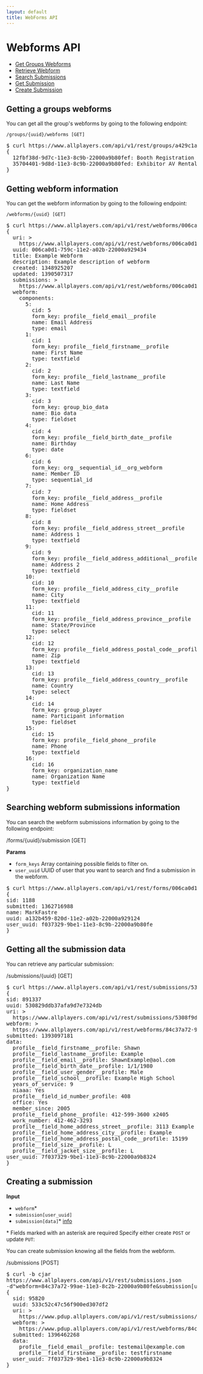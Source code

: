 ```yaml
---
layout: default
title: WebForms API
---
```

# Webforms API

* [Get Groups Webforms](#group_webforms)
* [Retrieve Webform](#retrieve)
* [Search Submissions](#submissions)
* [Get Submission](#submission)
* [Create Submission](#create_submission)

<a id="group_webforms"></a>
## Getting a groups webforms

You can get all the group's webforms by going to the following endpoint:

    /groups/{uuid}/webforms [GET]

<pre class="terminal">
$ curl https://www.allplayers.com/api/v1/rest/groups/a429c1ae-7a2b-11e3-8c9b-22000a9b80ff/webforms
{
  12fbf38d-9d7c-11e3-8c9b-22000a9b80fef: Booth Registration Form
  35704401-9d8d-11e3-8c9b-22000a9b80fed: Exhibitor AV Rental Form
}
</pre>

<a id="retrieve"></a>
## Getting webform information

You can get the webform information by going to the following endpoint:

    /webforms/{uuid} [GET]

<pre class="terminal">
$ curl https://www.allplayers.com/api/v1/rest/webforms/006ca0d1-759c-11e2-a02b-22000a929434
{
  uri: >
    https://www.allplayers.com/api/v1/rest/webforms/006ca0d1-759c-11e2-a02b-22000a929434
  uuid: 006ca0d1-759c-11e2-a02b-22000a929434
  title: Example Webform
  description: Example description of webform
  created: 1348925207
  updated: 1390507317
  submissions: >
    https://www.allplayers.com/api/v1/rest/webforms/006ca0d1-759c-11e2-a02b-22000a929434/submissions
  webform:
    components:
      5:
        cid: 5
        form_key: profile__field_email__profile
        name: Email Address
        type: email
      1:
        cid: 1
        form_key: profile__field_firstname__profile
        name: First Name
        type: textfield
      2:
        cid: 2
        form_key: profile__field_lastname__profile
        name: Last Name
        type: textfield
      3:
        cid: 3
        form_key: group_bio_data
        name: Bio data
        type: fieldset
      4:
        cid: 4
        form_key: profile__field_birth_date__profile
        name: Birthday
        type: date
      6:
        cid: 6
        form_key: org__sequential_id__org_webform
        name: Member ID
        type: sequential_id
      7:
        cid: 7
        form_key: profile__field_address__profile
        name: Home Address
        type: fieldset
      8:
        cid: 8
        form_key: profile__field_address_street__profile
        name: Address 1
        type: textfield
      9:
        cid: 9
        form_key: profile__field_address_additional__profile
        name: Address 2
        type: textfield
      10:
        cid: 10
        form_key: profile__field_address_city__profile
        name: City
        type: textfield
      11:
        cid: 11
        form_key: profile__field_address_province__profile
        name: State/Province
        type: select
      12:
        cid: 12
        form_key: profile__field_address_postal_code__profile
        name: Zip
        type: textfield
      13:
        cid: 13
        form_key: profile__field_address_country__profile
        name: Country
        type: select
      14:
        cid: 14
        form_key: group_player
        name: Participant information
        type: fieldset
      15:
        cid: 15
        form_key: profile__field_phone__profile
        name: Phone
        type: textfield
      16:
        cid: 16
        form_key: organization_name
        name: Organization Name
        type: textfield
}
</pre>

<a id="submissions"></a>
## Searching webform submissions information

You can search the webform submissions information by going to the following endpoint:

  /forms/{uuid}/submission [GET]

**Params**

*  `form_keys` Array containing possible fields to filter on.
*  `user_uuid` UUID of user that you want to search and find a submission in the webform.

<pre class="terminal">
$ curl https://www.allplayers.com/api/v1/rest/forms/006ca0d1-759c-11e2-a02b-22000a929434/submission?form_keys[__profile__field_firstname__profile]=Mark&form_keys[__profile__field_lastname__profile]=Fastre
{
sid: 1188
submitted: 1362716988
name: MarkFastre
uuid: a132b459-820d-11e2-a02b-22000a929124
user_uuid: f037329-9be1-11e3-8c9b-22000a9b80fe
}
</pre>

<a id="submission"></a>
## Getting all the submission data

You can retrieve any particular submission:

/submissions/{uuid} [GET]

<pre class="terminal">
$ curl https://www.allplayers.com/api/v1/rest/submissions/5308f9ddb37afa9d7e7324db
{
sid: 891337
uuid: 530829ddb37afa9d7e7324db
uri: >
  https://www.allplayers.com/api/v1/rest/submissions/5308f9ddb37afa9d7e7324db
webform: >
  https://www.allplayers.com/api/v1/rest/webforms/84c37a72-99ae-11e3-8c2b-22000a9b80fe
submitted: 1393097181
data:
  profile__field_firstname__profile: Shawn
  profile__field_lastname__profile: Example
  profile__field_email__profile: ShawnExample@aol.com
  profile__field_birth_date__profile: 1/1/1980
  profile__field_user_gender__profile: Male
  profile__field_school__profile: Example High School
  years_of_service: 9
  niaaa: Yes
  profile__field_id_number_profile: 408
  office: Yes
  member_since: 2005
  profile__field_phone__profile: 412-599-3600 x2405
  work_number: 412-462-3293
  profile__field_home_address_street__profile: 3113 Example Street
  profile__field_home_address_city__profile: Example
  profile__field_home_address_postal_code__profile: 15199
  profile__field_size__profile: L
  profile__field_jacket_size__profile: L
user_uuid: 7f037329-9be1-11e3-8c9b-22000a9b8324
}
</pre>

<a id="create_submission"></a>
## Creating a submission

**Input**

*  `webform`\*
*  `submission[user_uuid]`
*  `submission[data]`\* [info](fields.html#/submission_data)

\* Fields marked with an asterisk are required
Specify either create `POST` or update `PUT`:

You can create submission knowing all the fields from the webform.

  /submissions [POST]

<pre class="terminal">
$ curl -b cjar
https://www.allplayers.com/api/v1/rest/submissions.json
-d"webform=84c37a72-99ae-11e3-8c2b-22000a9b80fe&submission[user_uuid]=7f037329-9be1-11e3-8c9b-22000a9b8324&submission[data][profile__field_email__profile]=testemail@example.com&submission[profile__field_firstname]=testfirstname"
{
  sid: 95820
  uuid: 533c52c47c56f900ed307df2
  uri: >
    https://www.pdup.allplayers.com/api/v1/rest/submissions/533c52c47c56f900ed307df2
  webform: >
    https://www.pdup.allplayers.com/api/v1/rest/webforms/84c37a72-99ae-11e3-8c2b-22000a9b80fe
  submitted: 1396462268
  data:
    profile__field_email__profile: testemail@example.com
    profile__field_firstname__profile: testfirstname
  user_uuid: 7f037329-9be1-11e3-8c9b-22000a9b8324
}
</pre>
